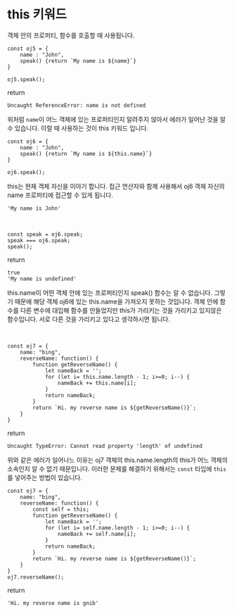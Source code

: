 # this 키워드
객체 안의 프로퍼티, 함수를 호출할 때 사용됩니다.

```
const oj5 = {
    name : "John",
    speak() {return `My name is ${name}`}
}

oj5.speak();
```
return
```
Uncaught ReferenceError: name is not defined
```
위처럼 `name`이 어느 객체에 있는 프로퍼티인지 알려주지 않아서 에러가 일어난 것을 알 수 있습니다. 이럴 때 사용하는 것이 this 키워드 입니다. 

```
const oj6 = {
    name : "John",
    speak() {return `My name is ${this.name}`}
}

oj6.speak();
```
this는 현재 객체 자신을 이야기 합니다. 접근 연산자와 함께 사용해서 oj6 객체 자신의 name 프로퍼티에 접근할 수 있게 됩니다.

```
'My name is John'
```

<br/>

```
const speak = oj6.speak;
speak === oj6.speak;
speak();
```
return
```
true
'My name is undefined'
```
this.name이 어떤 객체 안에 있는 프로퍼티인지 speak() 함수는 알 수 없습니다. 그렇기 때문에 해당 객체 oj6에 있는 this.name을 가져오지 못하는 것입니다.
객체 안에 함수를 다른 변수에 대입해 함수를 만들었지만 this가 가리키는 것을 가리키고 있지않은 함수입니다. 서로 다른 것을 가리키고 있다고 생각하시면 됩니다.

<br/>

```
const oj7 = {
    name: "bing",
    reverseName: function() {
        function getReverseName() {
            let nameBack = '';
            for (let i= this.name.length - 1; i>=0; i--) {
                nameBack += this.name[i];
            }
            return nameBack;
        }
        return `Hi. my reverse name is ${getReverseName()}`;
    }
}
```

return
```
Uncaught TypeError: Cannot read property 'length' of undefined
```
위와 같은 에러가 일어나느 이유는 oj7 객체의 this.name.length의 this가 어느 객체의 소속인지 알 수 없기 때문입니다.
이러한 문제를 해결하기 위해서는 `const` 타입에 `this`를 넣어주는 방법이 있습니다.
```
const oj7 = {
    name: "bing",
    reverseName: function() {
        const self = this;
        function getReverseName() {
            let nameBack = '';
            for (let i= self.name.length - 1; i>=0; i--) {
                nameBack += self.name[i];
            }
            return nameBack;
        }
        return `Hi. my reverse name is ${getReverseName()}`;
    }
}
oj7.reverseName();
```

return
```
'Hi. my reverse name is gnib'
```